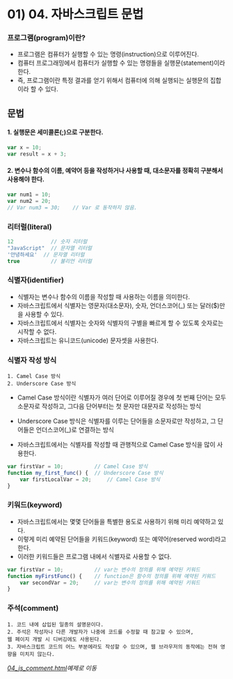 # 01) 04. 자바스크립트 문법

### 프로그램(program)이란?

- 프로그램은 컴퓨터가 실행할 수 있는 명령(instruction)으로 이루어진다.
- 컴퓨터 프로그래밍에서 컴퓨터가 실행할 수 있는 명령들을 실행문(statement)이라 한다.
- 즉, 프로그램이란 특정 결과를 얻기 위해서 컴퓨터에 의해 실행되는 실행문의 집합이라 할 수 있다.

## 문법

#### 1. 실행문은 세미콜론(;)으로 구분한다.

```js
var x = 10;
var result = x + 3;
```

#### 2. 변수나 함수의 이름, 예약어 등을 작성하거나 사용할 때, 대소문자를 정확히 구분해서 사용해야 한다.

```js
var num1 = 10;
var num2 = 20;
// Var num3 = 30;    // Var 로 동작하지 않음.
```

### 리터럴(literal)

```js
12            // 숫자 리터럴
"JavaScript"  // 문자열 리터럴
'안녕하세요'  // 문자열 리터럴
true          // 불리언 리터럴
```

### 식별자(identifier)

- 식별자는 변수나 함수의 이름을 작성할 때 사용하는 이름을 의미한다.
- 자바스크립트에서 식별자는 영문자(대소문자), 숫자, 언더스코어(_) 또는 달러($)만을 사용할 수 있다.
- 자바스크립트에서 식별자는 숫자와 식별자의 구별을 빠르게 할 수 있도록 숫자로는 시작할 수 없다.
- 자바스크립트는 유니코드(unicode) 문자셋을 사용한다.

### 식별자 작성 방식

    1. Camel Case 방식
    2. Underscore Case 방식

- Camel Case 방식이란 식별자가 여러 단어로 이루어질 경우에 첫 번째 단어는 모두 소문자로 작성하고, 그다음 단어부터는 첫 문자만 대문자로 작성하는 방식

- Underscore Case 방식은 식별자를 이루는 단어들을 소문자로만 작성하고, 그 단어들은 언더스코어(_)로 연결하는 방식

- 자바스크립트에서는 식별자를 작성할 때 관행적으로 Camel Case 방식을 많이 사용한다.

```js
var firstVar = 10;          // Camel Case 방식
function my_first_func() {  // Underscore Case 방식
    var firstLocalVar = 20;     // Camel Case 방식
}
```

### 키워드(keyword)

- 자바스크립트에서는 몇몇 단어들을 특별한 용도로 사용하기 위해 미리 예약하고 있다.
- 이렇게 미리 예약된 단어들을 키워드(keyword) 또는 예약어(reserved word)라고 한다.
- 이러한 키워드들은 프로그램 내에서 식별자로 사용할 수 없다.

```js
var firstVar = 10;          // var는 변수의 정의를 위해 예약된 키워드
function myFirstFunc() {    // function은 함수의 정의를 위해 예약된 키워드
    var secondVar = 20;     // var는 변수의 정의를 위해 예약된 키워드
}
```

### 주석(comment)

    1. 코드 내에 삽입된 일종의 설명문이다.
    2. 주석은 작성자나 다른 개발자가 나중에 코드를 수정할 때 참고할 수 있으며, 
    웹 페이지 개발 시 디버깅에도 사용된다.
    3. 자바스크립트 코드의 어느 부분에라도 작성할 수 있으며, 웹 브라우저의 동작에는 전혀 영향을 미치지 않는다.
   
_[04_js_comment.html]()예제로 이동_
